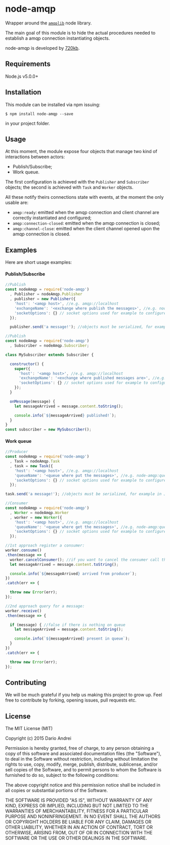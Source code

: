 node-amqp
==========
Wrapper around the [`amqplib`](https://github.com/squaremo/amqp.node) node library.

The main goal of this module is to hide the actual procedures needed to establish a amqp connection instantiating objects.

node-amqp is developed by [720kb](720kb.net).

## Requirements
Node.js v5.0.0+

## Installation

This module can be installed via npm issuing:
```
$ npm install node-amqp --save
```
in your project folder.

## Usage
At this moment, the module expose four objects that manage two kind of interactions between actors:
 - Publish/Subscribe;
 - Work queue.

The first configuration is achieved with the `Publisher` and `Subscriber` objects; the second is achieved with `Task` and `Worker` objects.

All these notify theirs connections state with events, at the moment the only usable are:
 - `amqp:ready`: emitted when the amqp connection and client channel are correctly instantiated and configured;
 - `amqp:connection-closed`: emitted when the amqp connection is closed;
 - `amqp:channel-close`: emitted when the client channel opened upon the amqp connection is closed.

## Examples
Here are short usage examples:

#### Publish/Subscribe
```js
//Publish
const nodeAmqp = require('node-amqp')
  , Publisher = nodeAmqp.Publisher
  , publisher = new Publisher({
    'host': '<amqp host>', //e.g. amqp://localhost
    'exchangeName': '<exchange where publish the messages>', //e.g. node-amqp:exchange-test
    'socketOptions': {} // socket options used for example to configure ssl. Reference for this can be found at http://www.squaremobius.net/amqp.node/channel_api.html#connect
  });

  publisher.send('a message!'); //objects must be serialized, for example in JSON
```

```js
//Publish
const nodeAmqp = require('node-amqp')
  , Subscriber = nodeAmqp.Subscriber;

class MySubscriber extends Subscriber {

  constructor() {
    super({
      'host': '<amqp host>', //e.g. amqp://localhost
      'exchangeName': '<exchange where published messages are>', //e.g. node-amqp:exchange-test
      'socketOptions': {} // socket options used for example to configure ssl. Reference for this can be found at http://www.squaremobius.net/amqp.node/channel_api.html#connect
    });
  }

  onMessage(message) {
    let messageArrived = message.content.toString();

    console.info(`${messageArrived} published!`);
  }
}
const subscriber = new MySubscriber();
```

#### Work queue
```js
//Producer
const nodeAmqp = require('node-amqp')
  , Task = nodeAmqp.Task
  , task = new Task({
    'host': '<amqp host>', //e.g. amqp://localhost
    'queueName': '<queue where put the messages>', //e.g. node-amqp:queue-test
    'socketOptions': {} // socket options used for example to configure ssl. Reference for this can be found at http://www.squaremobius.net/amqp.node/channel_api.html#connect
  });

task.send('a message!'); //objects must be serialized, for example in JSON
```

```js
//Consumer
const nodeAmqp = require('node-amqp')
  , Worker = nodeAmqp.Worker
  , worker = new Worker({
    'host': '<amqp host>', //e.g. amqp://localhost
    'queueName': '<queue where get the messages>', //e.g. node-amqp:queue-test
    'socketOptions': {} // socket options used for example to configure ssl. Reference for this can be found at http://www.squaremobius.net/amqp.node/channel_api.html#connect
  });

//1st approach register a consumer:
worker.consume()
.then(message => {
  worker.cancelConsumer(); //if you want to cancel the consumer call this method.
  let messageArrived = message.content.toString();

  console.info(`${messageArrived} arrived from producer`);
})
.catch(err => {

  throw new Error(err);
});

//2nd approach query for a message:
worker.receive()
.then(message => {

  if (message) { //false if there is nothing on queue
    let messageArrived = message.content.toString();

    console.info(`${messageArrived} present in queue`);
  }
})
.catch(err => {

  throw new Error(err);
});

```

## Contributing

We will be much grateful if you help us making this project to grow up.
Feel free to contribute by forking, opening issues, pull requests etc.

## License
The MIT License (MIT)

Copyright (c) 2015 Dario Andrei

Permission is hereby granted, free of charge, to any person obtaining a copy
of this software and associated documentation files (the "Software"), to deal
in the Software without restriction, including without limitation the rights
to use, copy, modify, merge, publish, distribute, sublicense, and/or sell
copies of the Software, and to permit persons to whom the Software is
furnished to do so, subject to the following conditions:

The above copyright notice and this permission notice shall be included in all
copies or substantial portions of the Software.

THE SOFTWARE IS PROVIDED "AS IS", WITHOUT WARRANTY OF ANY KIND, EXPRESS OR
IMPLIED, INCLUDING BUT NOT LIMITED TO THE WARRANTIES OF MERCHANTABILITY,
FITNESS FOR A PARTICULAR PURPOSE AND NONINFRINGEMENT. IN NO EVENT SHALL THE
AUTHORS OR COPYRIGHT HOLDERS BE LIABLE FOR ANY CLAIM, DAMAGES OR OTHER
LIABILITY, WHETHER IN AN ACTION OF CONTRACT, TORT OR OTHERWISE, ARISING FROM,
OUT OF OR IN CONNECTION WITH THE SOFTWARE OR THE USE OR OTHER DEALINGS IN THE
SOFTWARE.

